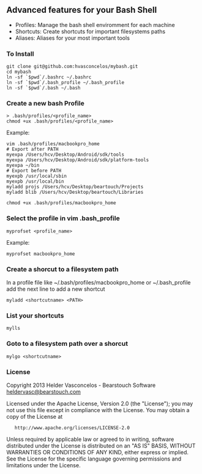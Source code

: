 ## Advanced features for your Bash Shell

* Profiles: Manage the bash shell enviromment for each machine
* Shortcuts: Create shortcuts for important filesystems paths
* Aliases: Aliases for your most important tools

### To Install 
    
    git clone git@github.com:hvasconcelos/mybash.git
    cd mybash 
    ln -sf `$pwd`/.bashrc ~/.bashrc
    ln -sf `$pwd`/.bash_profile ~/.bash_profile
    ln -sf `$pwd`/.bash ~/.bash

### Create a new bash Profile 

    > .bash/profiles/<profile_name>
    chmod +ux .bash/profiles/<profile_name>
   
Example:

    vim .bash/profiles/macbookpro_home
    # Export after PATH 
    myexpa /Users/hcv/Desktop/Android/sdk/tools
    myexpa /Users/hcv/Desktop/Android/sdk/platform-tools
    myexpa ~/bin
    # Export before PATH
    myexpb /usr/local/sbin
    myexpb /usr/local/bin
    myladd projs /Users/hcv/Desktop/beartouch/Projects
    myladd blib /Users/hcv/Desktop/beartouch/Libraries

    chmod +ux .bash/profiles/macbookpro_home

### Select the profile in vim .bash_profile
    
    myprofset <profile_name>
    
Example:

    myprofset macbookpro_home

### Create a shorcut to a filesystem path

In a profile file like ~/.bash/profiles/macbookpro_home  or ~/.bash_profile add 
the next line  to add a new shortcut 
    
    myladd <shortcutname> <PATH>

### List your shortcuts 

    mylls

### Goto to a filesystem path over a shorcut

    mylgo <shortcutname> 

### License

Copyright 2013 Helder Vasconcelos - Bearstouch Software  <heldervasc@bearstouch.com> 

   Licensed under the Apache License, Version 2.0 (the "License");
   you may not use this file except in compliance with the License.
   You may obtain a copy of the License at

       http://www.apache.org/licenses/LICENSE-2.0

   Unless required by applicable law or agreed to in writing, software
   distributed under the License is distributed on an "AS IS" BASIS,
   WITHOUT WARRANTIES OR CONDITIONS OF ANY KIND, either express or implied.
   See the License for the specific language governing permissions and
   limitations under the License. 

